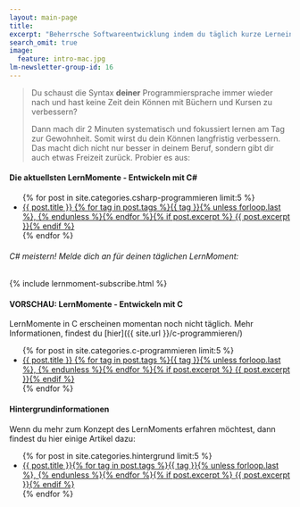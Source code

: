 ```yaml
---
layout: main-page
title: 
excerpt: "Beherrsche Softwareentwicklung indem du täglich kurze Lerneinheiten für C# (.NET / Mono) und C absolvierst."
search_omit: true
image:
  feature: intro-mac.jpg
lm-newsletter-group-id: 16
---
```


> Du schaust die Syntax **deiner** Programmiersprache immer wieder nach und hast keine Zeit dein Können mit Büchern und Kursen zu verbessern?
>
> Dann mach dir 2 Minuten systematisch und fokussiert lernen am Tag zur Gewohnheit. Somit wirst du dein Können langfristig verbessern. Das macht dich nicht nur besser in deinem Beruf, sondern gibt dir auch etwas Freizeit zurück. Probier es aus:

#### Die aktuellsten LernMomente - Entwickeln mit C\#

<ul class="post-list">
{% for post in site.categories.csharp-programmieren limit:5 %}
  <li><article><a href="{{ site.url }}{{ post.url }}">{{ post.title }} <span class="entry-date">{% for tag in post.tags %}{{ tag }}{% unless forloop.last %}, {% endunless %}{% endfor %}</span>{% if post.excerpt %} <span class="excerpt">{{ post.excerpt }}</span>{% endif %}</a></article></li>
{% endfor %}
</ul>

<div class="subscribe-notice">
	<h6>C# meistern! Melde dich an für deinen täglichen LernMoment:</h6>
	{% include lernmoment-subscribe.html %}
</div>

#### VORSCHAU: LernMomente - Entwickeln mit C

LernMomente in C erscheinen momentan noch nicht täglich. Mehr Informationen, findest du [hier]({{ site.url }}/c-programmieren/)

<ul class="post-list">
{% for post in site.categories.c-programmieren limit:5 %}
  <li><article><a href="{{ site.url }}{{ post.url }}">{{ post.title }} <span class="entry-date">{% for tag in post.tags %}{{ tag }}{% unless forloop.last %}, {% endunless %}{% endfor %}</span>{% if post.excerpt %} <span class="excerpt">{{ post.excerpt }}</span>{% endif %}</a></article></li>
{% endfor %}
</ul>

#### Hintergrundinformationen

Wenn du mehr zum Konzept des LernMoments erfahren möchtest, dann findest du hier einige Artikel dazu:

<ul class="post-list">
{% for post in site.categories.hintergrund limit:5 %} 
  <li><article><a href="{{ site.url }}{{ post.url }}">{{ post.title }}<span class="entry-date">{% for tag in post.tags %}{{ tag }}{% unless forloop.last %}, {% endunless %}{% endfor %}</span>{% if post.excerpt %} <span class="excerpt">{{ post.excerpt }}</span>{% endif %}</a></article></li>
{% endfor %}
</ul>

